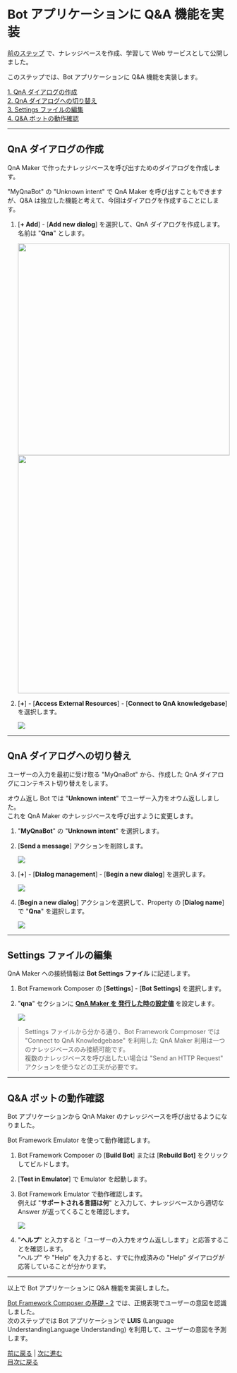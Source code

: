 # Bot アプリケーションに Q&A 機能を実装

[前のステップ](04_create_qnamaker_knowledgebase.md) で、ナレッジベースを作成、学習して Web サービスとして公開しました。

このステップでは、Bot アプリケーションに Q&A 機能を実装します。  

[1. QnA ダイアログの作成](#qna-%e3%83%80%e3%82%a4%e3%82%a2%e3%83%ad%e3%82%b0%e3%81%ae%e4%bd%9c%e6%88%90)  
[2. QnA ダイアログへの切り替え](#qna-%e3%83%80%e3%82%a4%e3%82%a2%e3%83%ad%e3%82%b0%e3%81%b8%e3%81%ae%e5%88%87%e3%82%8a%e6%9b%bf%e3%81%88)  
[3. Settings ファイルの編集](#settings-%e3%83%95%e3%82%a1%e3%82%a4%e3%83%ab%e3%81%ae%e7%b7%a8%e9%9b%86)  
[4. Q&A ボットの動作確認](#qa-%e3%83%9c%e3%83%83%e3%83%88%e3%81%ae%e5%8b%95%e4%bd%9c%e7%a2%ba%e8%aa%8d)

---

## QnA ダイアログの作成

QnA Maker で作ったナレッジベースを呼び出すためのダイアログを作成します。

"MyQnaBot" の "Unknown intent" で QnA Maker を呼び出すこともできますが、Q&A は独立した機能と考えて、今回はダイアログを作成することにします。

1. [**+ Add**] - [**Add new dialog**] を選択して、QnA ダイアログを作成します。
   名前は "**Qna**" とします。

   <img src="./images/prev/05/bfcomp_add_qna_dialog.jpg" width="480px" />
   <br />
   <img src="./images/prev/05/bfcomp_qna_dialog_name.jpg" width="540px" />

2. [**+**] - [**Access External Resources**] - [**Connect to QnA knowledgebase**] を選択します。

   ![](./images/prev/05/bfcomp_add_qna_action.jpg)

---

## QnA ダイアログへの切り替え

ユーザーの入力を最初に受け取る "MyQnaBot" から、作成した QnA ダイアログにコンテキスト切り替えをします。

オウム返し Bot では "**Unknown intent**" でユーザー入力をオウム返ししました。  
これを QnA Maker のナレッジベースを呼び出すように変更します。

1. "**MyQnaBot**" の "**Unknown intent**" を選択します。

2. [**Send a message**] アクションを削除します。

   ![](./images/prev/05/bfcomp_delete_action.jpg)

3. [**+**] - [**Dialog management**] - [**Begin a new dialog**] を選択します。

   ![](./images/prev/05/bfcomp_unk_trigger_begin_qna_dialog.jpg)

4. [**Begin a new dialog**] アクションを選択して、Property の [**Dialog name**] で "**Qna**" を選択します。

   ![](./images/prev/05/bfcomp_unk_trigger_dialog_name.jpg)

---

## Settings ファイルの編集

QnA Maker への接続情報は **Bot Settings ファイル** に記述します。

1. Bot Framework Composer の [**Settings**] - [**Bot Settings**] を選択します。

2. "**qna**" セクションに [**QnA Maker を 発行した時の設定値**](04_create_qnamaker_knowledgebase.md) を設定します。

   ![](./images/prev/05/bfcomp_settings_qna.jpg)

> Settings ファイルから分かる通り、Bot Framework Compmoser では "Connect to QnA Knowledgebase" を利用した QnA Maker 利用は一つのナレッジベースのみ接続可能です。  
> 複数のナレッジベースを呼び出したい場合は "Send an HTTP Request" アクションを使うなどの工夫が必要です。

---

## Q&A ボットの動作確認

Bot アプリケーションから QnA Maker のナレッジベースを呼び出せるようになりました。

Bot Framework Emulator を使って動作確認します。

1. Bot Framework Composer の [**Build Bot**] または [**Rebuild Bot]** をクリックしてビルドします。

2. [**Test in Emulator**] で Emulator を起動します。

3. Bot Framework Emulator で動作確認します。  
   例えば "**サポートされる言語は何**" と入力して、ナレッジベースから適切な Answer が返ってくることを確認します。

   ![](./images/prev/05/bfemu_test_qna.jpg)

4. "**ヘルプ**" と入力すると「ユーザーの入力をオウム返しします」と応答することを確認します。  
   "ヘルプ" や "Help" を入力すると、すでに作成済みの "Help" ダイアログが応答していることが分かります。

---

以上で Bot アプリケーションに Q&A 機能を実装しました。

[Bot Framework Composer の基礎 - 2](03_composer_basic2.md) では、正規表現でユーザーの意図を認識しました。  
次のステップでは Bot アプリケーションで **LUIS** (Language UnderstandingLanguage Understanding) を利用して、ユーザーの意図を予測します。  

[前に戻る](04_create_qnamaker_knowledgebase.md) | [次に進む](06_composer_luis.md)  
[目次に戻る](../README.md)
